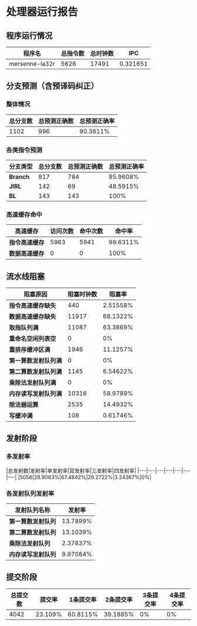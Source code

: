 # 处理器运行报告
## 程序运行情况
|程序名|总指令数|总时钟数|IPC|
|---|---|---|---|
|mersenne-la32r|5626|17491|0.321651|

## 分支预测（含预译码纠正）
### 整体情况
|总分支数|总预测正确数|总预测正确率|
|---|---|---|
|1102|996|90.3811%|

### 各类指令预测
|分支类型|总分支数|总预测正确数|总预测正确率|
|---|---|---|---|
|**Branch**| 817 | 784 | 95.9608%|
|**JIRL**| 142 | 69 | 48.5915%|
|**BL**| 143 | 143 | 100%|

### 高速缓存命中
|高速缓存|访问次数|命中次数|命中率|
|---|---|---|---|
|**指令高速缓存**| 5963 | 5941 | 99.6311%|
|**数据高速缓存**| 0 | 0 | 100%|
## 流水线阻塞
|阻塞原因|阻塞时钟数|阻塞率|
|---|---|---|
|**指令高速缓存缺失**| 440 | 2.51558%|
|**数据高速缓存缺失**| 11917 | 68.1322%|
|**取指队列满**| 11087 | 63.3869%|
|**重命名空闲列表空**|0 | 0%|
|**重排序缓冲区满**|1946 | 11.1257%|
|**第一算数发射队列满**|0 | 0%|
|**第二算数发射队列满**|1145 | 6.54622%|
|**乘除法发射队列满**|0 | 0%|
|**内存读写发射队列满**|10316 | 58.9789%|
|**除法器运算**|2535 | 14.4932%|
|**写缓冲满**|108 | 0.61746%|

## 发射阶段
### 多发射率
|总发射数|发射率|单发射率|双发射率|三发射率|四发射率|
|---|---|---|---|---|---|---|
|5056|28.9063%|67.4842%|29.2722%|3.24367%|0%|

### 各发射队列发射率
|发射队列名称|发射率|
|---|---|
|**第一算数发射队列**|13.7899%|
|**第二算数发射队列**|13.1039%|
|**乘除法发射队列**|2.37837%|
|**内存读写发射队列**|9.97084%|

## 提交阶段
|总提交数|提交率|1条提交率|2条提交率|3条提交率|4条提交率|
|---|---|---|---|---|---|
|4042|23.109%|60.8115%|39.1885%|0%|0%|
